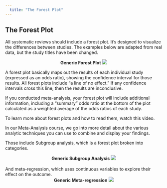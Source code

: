 ```yaml
---
  title: "The Forest Plot"
---
```


## The Forest Plot


All systematic reviews should include a forest plot. It’s designed to visualize the differences between studies. The examples below are adapted from real data, but the study titles have been changed. 

<center><b>Generic Forest Plot</b>
<img src="{{site.baseurl}}/img/forest.png" >
</center>

A forest plot basically maps out the results of each individual study (expressed as an odds ratio), showing the confidence interval for those results. All forest plots include “a line of no effect.” If any confidence intervals cross this line, then the results are inconclusive.

If you conducted meta-analysis, your forest plot will include additional information, including a “summary” odds ratio at the bottom of the plot calculated as a weighted average of the odds ratios of each study.

To learn more about forest plots and how to read them, watch this video.

In our Meta-Analysis course, we go into more detail about the various analytic techniques you can use to combine and display your findings.

Those include Subgroup analysis, which is a forest plot broken into categories.

<center><b>Generic Subgroup Analysis</b>
<img src="{{site.baseurl}}/img/subgroup.png" >
</center><br>
And meta-regression, which uses continuous variables to explore their effect on the outcome.<br>
<center><b>Generic Meta-regression</b>
<img src="{{site.baseurl}}/img/meta.png" >
</center>

